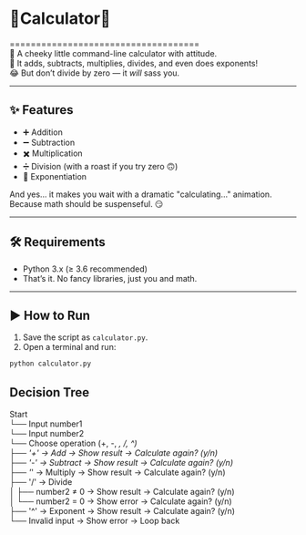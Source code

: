 # 🎉Calculator🎉  
====================================  
🚀 A cheeky little command-line calculator with attitude.  
🧮 It adds, subtracts, multiplies, divides, and even does exponents!  
😂 But don’t divide by zero — it *will* sass you.  

---

## ✨ Features
- ➕ Addition  
- ➖ Subtraction  
- ✖️ Multiplication  
- ➗ Division (with a roast if you try zero 🙃)  
- 🔼 Exponentiation  

And yes… it makes you wait with a dramatic "calculating..." animation.  
Because math should be suspenseful. 😏   
  
---  
  
## 🛠 Requirements  
- Python 3.x (≥ 3.6 recommended)  
- That’s it. No fancy libraries, just you and math.  

---

## ▶️ How to Run  
1. Save the script as `calculator.py`.   
2. Open a terminal and run:    
  
```bash
python calculator.py
```
## Decision Tree

Start  
 └── Input number1  
      └── Input number2  
           └── Choose operation (+, -, *, /, ^)  
                ├── '+' → Add → Show result → Calculate again? (y/n)  
                ├── '-' → Subtract → Show result → Calculate again? (y/n)  
                ├── '*' → Multiply → Show result → Calculate again? (y/n)  
                ├── '/' → Divide  
                │        ├── number2 ≠ 0 → Show result → Calculate again? (y/n)  
                │        └── number2 = 0 → Show error → Calculate again? (y/n)  
                ├── '^' → Exponent → Show result → Calculate again? (y/n)  
                └── Invalid input → Show error → Loop back  
